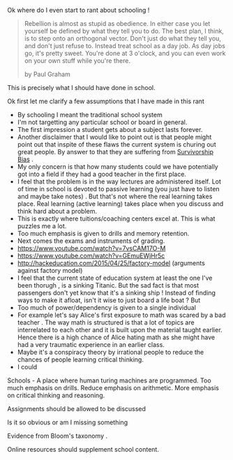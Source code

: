 Ok where do I even start to rant about schooling !

> Rebellion is almost as stupid as obedience. In either case you let yourself be defined by what they tell you to do. The best plan, I think, is to step onto an orthogonal vector. Don't just do what they tell you, and don't just refuse to. Instead treat school as a day job. As day jobs go, it's pretty sweet. You're done at 3 o'clock, and you can even work on your own stuff while you're there.
>
> by Paul Graham

This is precisely what I should have done in school. 

Ok first let me clarify a few assumptions that I have made in this rant

- By schooling I meant the traditional school system
- I'm not targetting any particular school or board in general. 
- The first impression a student gets about a subject lasts forever. 
- Another disclaimer that I would like to point out is that people might point out that inspite of these flaws the current system is churing out great people. By answer to that they are suffering from [Survivorship Bias](https://en.wikipedia.org/wiki/Survivorship_bias) .
- My only concern is that how many students could we have potentially got into a field if they had a good teacher in the first place. 
- I feel that the problem is in the way lectures are administered itself. Lot of time in school is devoted to passive learning (you just have to listen and maybe take notes) . But that's not where the real learning takes place. Real learning (active learning) takes place when you discuss and think hard about a problem.
- This is exactly where tuitions/coaching centers excel at. This is what puzzles me a lot. 
- Too much emphasis is given to drills and memory retention. 
- Next comes the exams and instruments of grading. 
- https://www.youtube.com/watch?v=7vsCAM17O-M
- https://www.youtube.com/watch?v=GEmuEWjHr5c
- http://hackeducation.com/2015/04/25/factory-model (arguments against factory model)
- I feel that the current state of education system at least the one I've been thorugh , is a sinking Titanic. But the sad fact is that most passengers don't yet know that it's a sinking ship ! Instead of finding ways to make it afloat, isn't it wise to just board a life boat ? But 
- Too much of power/dependency is given to a single individual
- For example let's say Alice's first exposure to math was scared by a bad teacher . The way math is structured is that a lot of topics are interrelated to each other and it is built upon the material taught earlier. Hence there is a high chance of Alice hating math as she might have had a very traumatic experience in an earlier class. 
- Maybe it's a conspiracy theory by irrational people to reduce the chances of people learning critical thinking.
- I could 

Schools - A place where human turing machines are programmed. Too much emphasis on drills. Reduce emphasis on arithmetic. More emphasis on critical thinking and reasoning. 



Assignments should be allowed to be discussed



Is it so obvious or am I missing something



Evidence from Bloom's taxonomy . 



Online resources should supplement school content.